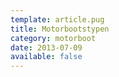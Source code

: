 ```yaml
---
template: article.pug
title: Motorbootstypen
category: motorboot
date: 2013-07-09
available: false
---
```

